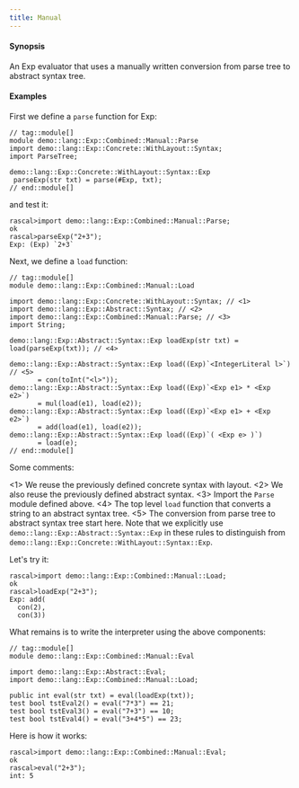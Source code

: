 ```yaml
---
title: Manual
---
```


#### Synopsis

An Exp evaluator that uses a manually written conversion from parse tree to abstract syntax tree.

#### Examples

First we define a `parse` function for Exp:


```rascal
// tag::module[]
module demo::lang::Exp::Combined::Manual::Parse
import demo::lang::Exp::Concrete::WithLayout::Syntax;
import ParseTree;

demo::lang::Exp::Concrete::WithLayout::Syntax::Exp
 parseExp(str txt) = parse(#Exp, txt); 
// end::module[]

```

and test it:

```rascal-shell
rascal>import demo::lang::Exp::Combined::Manual::Parse;
ok
rascal>parseExp("2+3");
Exp: (Exp) `2+3`
```

Next, we define a `load` function:

```rascal
// tag::module[]
module demo::lang::Exp::Combined::Manual::Load

import demo::lang::Exp::Concrete::WithLayout::Syntax; // <1>
import demo::lang::Exp::Abstract::Syntax; // <2>
import demo::lang::Exp::Combined::Manual::Parse; // <3>
import String;

demo::lang::Exp::Abstract::Syntax::Exp loadExp(str txt) = load(parseExp(txt)); // <4>
     
demo::lang::Exp::Abstract::Syntax::Exp load((Exp)`<IntegerLiteral l>`) // <5>
       = con(toInt("<l>"));       
demo::lang::Exp::Abstract::Syntax::Exp load((Exp)`<Exp e1> * <Exp e2>`) 
       = mul(load(e1), load(e2));  
demo::lang::Exp::Abstract::Syntax::Exp load((Exp)`<Exp e1> + <Exp e2>`)
       = add(load(e1), load(e2)); 
demo::lang::Exp::Abstract::Syntax::Exp load((Exp)`( <Exp e> )`) 
       = load(e);                    
// end::module[]

```

Some comments:

<1> We reuse the previously defined concrete syntax with layout.
<2> We also reuse the previously defined abstract syntax.
<3> Import the `Parse` module defined above.
<4> The top level `load` function that converts a string to an abstract syntax tree.
<5> The conversion from parse tree to abstract syntax tree start here. Note that we
    explicitly use `demo::lang::Exp::Abstract::Syntax::Exp` in these
    rules to distinguish from `demo::lang::Exp::Concrete::WithLayout::Syntax::Exp`.


Let's try it:

```rascal-shell
rascal>import demo::lang::Exp::Combined::Manual::Load;
ok
rascal>loadExp("2+3");
Exp: add(
  con(2),
  con(3))
```


What remains is to write the interpreter using the above components:

```rascal
// tag::module[]
module demo::lang::Exp::Combined::Manual::Eval

import demo::lang::Exp::Abstract::Eval;
import demo::lang::Exp::Combined::Manual::Load;

public int eval(str txt) = eval(loadExp(txt));
test bool tstEval2() = eval("7*3") == 21;
test bool tstEval3() = eval("7+3") == 10;
test bool tstEval4() = eval("3+4*5") == 23;

```

                
Here is how it works:

```rascal-shell
rascal>import demo::lang::Exp::Combined::Manual::Eval;
ok
rascal>eval("2+3");
int: 5
```


